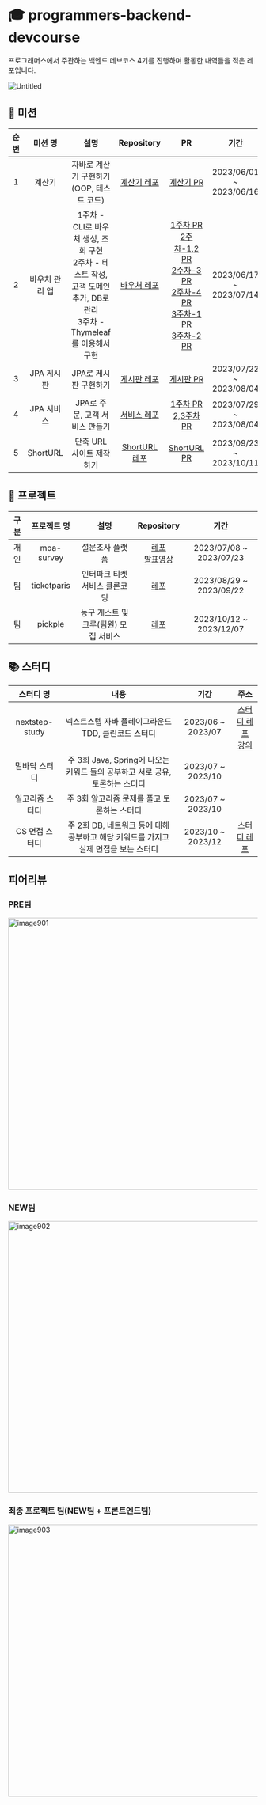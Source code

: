 # 🎓 programmers-backend-devcourse
프로그래머스에서 주관하는 백엔드 데브코스 4기를 진행하며 활동한 내역들을 적은 레포입니다.

![Untitled](https://github.com/Hchanghyeon/programmers-backend-devcourse/assets/92444744/567ca19a-0744-4596-9443-e0f5954a3931)


## 🎫 미션

| 순번 | 미션 명 | 설명 | Repository | PR | 기간 |
| :-----: | :--------------------: | :----------------------------------------: | :---: | :---: | :---:|
| 1 | 계산기 | 자바로 계산기 구현하기(OOP, 테스트 코드) | [계산기 레포](https://github.com/prgrms-be-devcourse/java-calculator/tree/Hchanghyeon) | [계산기 PR](https://github.com/prgrms-be-devcourse/java-calculator/pull/124) | 2023/06/01 ~ 2023/06/16 |
| 2 | 바우처 관리 앱 | 1주차 - CLI로 바우처 생성, 조회 구현 <br> 2주차 - 테스트 작성, 고객 도메인 추가, DB로 관리 <br> 3주차 - Thymeleaf를 이용해서 구현 | [바우처 레포](https://github.com/prgrms-be-devcourse/springboot-basic/tree/changhyeon/w3-2) | [1주차 PR](https://github.com/prgrms-be-devcourse/springboot-basic/pull/675) <br> [2주차-1,2 PR](https://github.com/prgrms-be-devcourse/springboot-basic/pull/755) <br> [2주차-3 PR](https://github.com/prgrms-be-devcourse/springboot-basic/pull/774) <br> [2주차-4 PR](https://github.com/prgrms-be-devcourse/springboot-basic/pull/789) <br> [3주차-1 PR](https://github.com/prgrms-be-devcourse/springboot-basic/pull/842) <br> [3주차-2 PR](https://github.com/prgrms-be-devcourse/springboot-basic/pull/845) | 2023/06/17 ~ 2023/07/14 |
| 3 | JPA 게시판 | JPA로 게시판 구현하기 | [게시판 레포](https://github.com/prgrms-be-devcourse/springboot-board-jpa/tree/changhyeon/develop) | [게시판 PR](https://github.com/prgrms-be-devcourse/springboot-board-jpa/pull/228) | 2023/07/22 ~ 2023/08/04 |
| 4 | JPA 서비스 | JPA로 주문, 고객 서비스 만들기 | [서비스 레포](https://github.com/prgrms-be-devcourse/springboot-jpa/tree/%EC%B0%BD%ED%98%84%2C%ED%98%84%ED%98%B8-mission3) | [1주차 PR](https://github.com/prgrms-be-devcourse/springboot-jpa/pull/269) <br> [2,3주차 PR](https://github.com/prgrms-be-devcourse/springboot-jpa/pull/302)| 2023/07/29 ~ 2023/08/04|
| 5 | ShortURL | 단축 URL 사이트 제작하기 |[ShortURL 레포](https://github.com/prgrms-be-devcourse/springboot-url-shortener/tree/changhyeonh)| [ShortURL PR](https://github.com/prgrms-be-devcourse/springboot-url-shortener/pull/40)| 2023/09/23 ~ 2023/10/11 |

## 💾 프로젝트

| 구분 | 프로젝트 명 | 설명 | Repository | 기간 |
| :-----: | :-------------:| :-----------------------------: | :----------: | :---:|
| 개인 | moa-survey | 설문조사 플랫폼 | [레포](https://github.com/Hchanghyeon/moa-survey) <br> [발표영상](https://present.do/documents/64bd048110ab9a5ae5616ae1) | 2023/07/08 ~ 2023/07/23 |
| 팀 | ticketparis | 인터파크 티켓 서비스 클론코딩 | [레포](https://github.com/prgrms-be-devcourse/BE-04-TICKETPARIS) | 2023/08/29 ~ 2023/09/22 |
| 팀 | pickple | 농구 게스트 및 크루(팀원) 모집 서비스 | [레포](https://github.com/Java-and-Script/pickple-back) | 2023/10/12 ~ 2023/12/07 |


## 📚 스터디
| 스터디 명 | 내용 | 기간 | 주소 |
| :------: | :-------------------------------------: | :-------: | :-------:|
| nextstep-study | 넥스트스텝 자바 플레이그라운드 TDD, 클린코드 스터디 | 2023/06 ~ 2023/07 | [스터디 레포](https://github.com/navy-nextstep-study) <br> [강의](https://edu.nextstep.camp/c/9WPRB0ys)|
| 밑바닥 스터디 | 주 3회 Java, Spring에 나오는 키워드 들의 공부하고 서로 공유, 토론하는 스터디| 2023/07 ~ 2023/10 | |
| 일고리즘 스터디 | 주 3회 알고리즘 문제를 풀고 토론하는 스터디 | 2023/07 ~ 2023/10 | |
| CS 면접 스터디 | 주 2회 DB, 네트워크 등에 대해 공부하고 해당 키워드를 가지고 실제 면접을 보는 스터디| 2023/10 ~ 2023/12 | [스터디 레포](https://github.com/dev-team-study/cs-study) |
 
## 피어리뷰
### PRE팀 <br>
<img width="550" alt="image901" src="https://github.com/Hchanghyeon/programmers-backend-devcourse/assets/92444744/640589c2-e575-4fd1-9d29-1747c51f48f1">

### NEW팀 <br>
<img width="550" alt="image902" src="https://github.com/Hchanghyeon/programmers-backend-devcourse/assets/92444744/94d66b33-3d1c-4270-830f-8f5d58d85f6e">

### 최종 프로젝트 팀(NEW팀 + 프론트엔드팀) <br>
<img width="550" alt="image903" src="https://github.com/Hchanghyeon/programmers-backend-devcourse/assets/92444744/7f2d1768-4693-4200-95db-d08b78388fd7">
